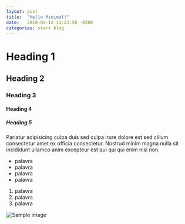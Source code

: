 ```yaml
---
layout: post
title:  "Hello Minimal!"
date:   2018-02-12 11:23:50 -0200
categories: start blog
---
```


# Heading 1
## Heading 2
### Heading 3
#### Heading 4
##### Heading 5

Pariatur adipisicing culpa duis sed culpa irure dolore est sed cillum consectetur amet ex officia consectetur. Nostrud minim magna nulla sit incididunt ullamco anim excepteur est qui qui qui enim nisi non.

- palavra
- palavra
- palavra
- palavra

1. palavra
2. palavra
3. palavra

![Sample image](https://pbs.twimg.com/profile_images/378800000532546226/dbe5f0727b69487016ffd67a6689e75a.jpeg)